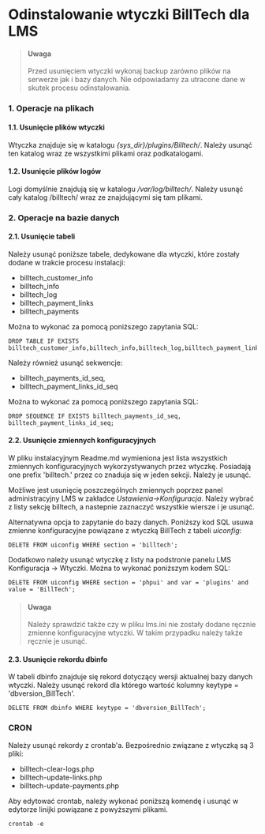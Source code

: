 # Odinstalowanie wtyczki BillTech dla LMS

> #### Uwaga
> Przed usunięciem wtyczki wykonaj backup zarówno plików na serwerze jak i bazy danych. 
> Nie odpowiadamy za utracone dane w skutek procesu odinstalowania.

### 1. Operacje na plikach

#### 1.1. Usunięcie plików wtyczki

Wtyczka znajduje się w katalogu *{sys_dir}/plugins/Billtech/*.
Należy usunąć ten katalog wraz ze wszystkimi plikami oraz podkatalogami.

#### 1.2. Usunięcie plików logów

Logi domyślnie znajdują się w katalogu */var/log/billtech/*. 
Należy usunąć cały katalog /billtech/ wraz ze znajdującymi się tam plikami.

### 2. Operacje na bazie danych

#### 2.1. Usunięcie tabeli

Należy usunąć poniższe tabele, dedykowane dla wtyczki, które zostały dodane w trakcie procesu instalacji:
- billtech_customer_info
- billtech_info
- billtech_log
- billtech_payment_links
- billtech_payments

Można to wykonać za pomocą poniższego zapytania SQL:

```
DROP TABLE IF EXISTS billtech_customer_info,billtech_info,billtech_log,billtech_payment_links,billtech_payments;
```
Należy również usunąć sekwencje:
- billtech_payments_id_seq,
- billtech_payment_links_id_seq

Można to wykonać za pomocą poniższego zapytania SQL:

```
DROP SEQUENCE IF EXISTS billtech_payments_id_seq, billtech_payment_links_id_seq;
```

#### 2.2. Usunięcie zmiennych konfiguracyjnych

W pliku instalacyjnym Readme.md wymieniona jest lista wszystkich zmiennych konfiguracyjnych wykorzystywanych przez wtyczkę.
Posiadają one prefix 'billtech.' przez co znaduja się w jeden sekcji. Należy je usunąć.

Możliwe jest usunięcię poszczególnych zmiennych poprzez panel administracyjny LMS w zakładce *Ustawienia->Konfiguracja*.
Należy wybrać z listy sekcję billtech, a nastepnie zaznaczyć wszystkie wiersze i je usunąć.

Alternatywna opcja to zapytanie do bazy danych. Poniższy kod SQL usuwa zmienne konfiguracyjne powiązane z wtyczką BillTech
z tabeli *uiconfig*:

```
DELETE FROM uiconfig WHERE section = 'billtech';
```

Dodatkowo należy usunąć wtyczkę z listy na podstronie panelu LMS Konfiguracja -> Wtyczki. Można to wykonać poniższym
kodem SQL:

```
DELETE FROM uiconfig WHERE section = 'phpui' and var = 'plugins' and value = 'BillTech';
```

> #### Uwaga
> Należy sprawdzić także czy w pliku lms.ini nie zostały dodane ręcznie zmienne konfiguracyjne wtyczki.
> W takim przypadku należy także ręcznie je usunąć.


#### 2.3. Usunięcie rekordu dbinfo

W tabeli dbinfo znajduje się rekord dotyczący wersji aktualnej bazy danych wtyczki. Należy usunąć rekord dla którego wartość kolumny keytype = 'dbversion_BillTech'.

```
DELETE FROM dbinfo WHERE keytype = 'dbversion_BillTech';
```

### CRON

Należy usunąć rekordy z crontab'a. Bezpośrednio związane z wtyczką są 3 pliki:
- billtech-clear-logs.php
- billtech-update-links.php
- billtech-update-payments.php


Aby edytować crontab, należy wykonać poniższą komendę i usunąć w edytorze linijki powiązane z powyższymi plikami.

```
crontab -e
```
